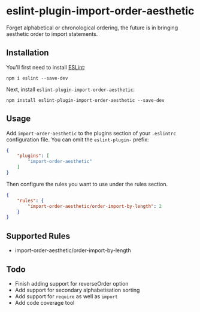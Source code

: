 # eslint-plugin-import-order-aesthetic

Forget alphabetical or chronological ordering, the future is in bringing aesthetic order to import statements.

## Installation

You'll first need to install [ESLint](http://eslint.org):

```
npm i eslint --save-dev
```

Next, install `eslint-plugin-import-order-aesthetic`:

```
npm install eslint-plugin-import-order-aesthetic --save-dev
```

## Usage

Add `import-order-aesthetic` to the plugins section of your `.eslintrc` configuration file. You can omit the `eslint-plugin-` prefix:

```json
{
    "plugins": [
        "import-order-aesthetic"
    ]
}
```

Then configure the rules you want to use under the rules section.

```json
{
    "rules": {
        "import-order-aesthetic/order-import-by-length": 2
    }
}
```

## Supported Rules

- import-order-aesthetic/order-import-by-length

## Todo

- Finish adding support for reverseOrder option
- Add support for secondary alphabetisation sorting
- Add support for `require` as well as `import`
- Add code coverage tool
